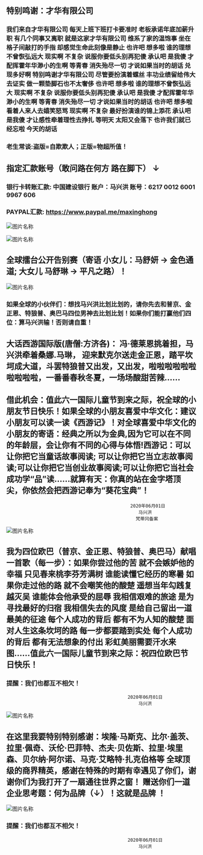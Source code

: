 ## 特别鸣谢：才华有限公司

### 我们来自才华有限公司 每天上班下班打卡要准时 老板承诺年底加薪升职 有几个同事又离职 就是这家才华有限公司 维系了家的温饱事 坐在格子间敲打的手指 却感觉生命此刻像是静止 也许吧 想多啦 谁的理想不曾恢弘远大 现实啊 不复杂 说服你要低头别再犯傻 承认吧 是我傻 才配挥霍年华渺小的生啊 等青春 消失殆尽一切 才说如果当时的胡话 兑现多好啊 特别鸣谢才华有限公司 尽管要扮演着螺丝 丰功业绩留给伟大去证实 做一颗垫脚石也不太奢侈 也许吧 想多啦 谁的理想不曾恢弘远大 现实啊 不复杂 说服你要低头别再犯傻 承认吧 是我傻 才配挥霍年华渺小的生啊 等青春 消失殆尽一切 才说如果当时的胡话 也许吧 想多啦 看着人来人去嬉笑怒骂 现实啊 不复杂 最好扮演谁的锦上添花 承认吧 是我傻 才让感性牵着理性去挣扎 等明天 太阳又会落下 也许我们就已经忘啦 今天的胡话


### 老生常谈:盗版=自欺欺人；正版=物超所值！

## 指定汇款账号（敢问路在何方 路在脚下） ↓ 

### 银行卡转账汇款: 中国建设银行 账户：马兴洪  账号：6217 0012 6001 9967 606   

### PAYPAL汇款: https://www.paypal.me/maxinghong

![图片名称](https://timgsa.baidu.com/timg?image&quality=80&size=b9999_10000&sec=1590249647496&di=d555d41c78e726e2901c1d445444b814&imgtype=0&src=http%3A%2F%2Fimg14.360buyimg.com%2Fn1%2Fjfs%2Ft286%2F65%2F250893835%2F768889%2Fc70c4b10%2F5406de8cNf8d6068b.jpg)
                                                                                                             
![图片名称](https://timgsa.baidu.com/timg?image&quality=80&size=b9999_10000&sec=1589597795792&di=1ec6355356112255ff5f9fd1ca77cf28&imgtype=0&src=http%3A%2F%2Fimg3.imgtn.bdimg.com%2Fit%2Fu%3D3958366423%2C2520276372%26fm%3D214%26gp%3D0.jpg)

## 全球擂台公开告别赛（寄语 小女儿：马舒妍 -> 金色通道; 大女儿 马舒琳 -> 平凡之路）！

![图片名称](https://ss2.bdstatic.com/70cFvnSh_Q1YnxGkpoWK1HF6hhy/it/u=2142876104,1700684400&fm=26&gp=0.jpg)

### 如果全球的小伙伴们：想找马兴洪比划比划的，请你先去和普京、金正恩、特狼普、奥巴马四位男神去比划比划！如果你们能打赢他们四位：算马兴洪输！否则请自重！


## 大话西游国际版(唐僧:方济各)： 冯·德莱恩挑着担，马兴洪牵着桑娜.马琳， 迎来默克尔送走金正恩，踏平坎坷成大道，斗罢特狼普又出发，又出发，啦啦啦啦啦啦啦啦啦啦，一番番春秋冬夏，一场场酸甜苦辣......



## 借此机会：值此六一国际儿童节到来之际，祝全球的小朋友节日快乐！如果全球的小朋友喜爱中华文化：建议小朋友可以读一读《西游记》！对全球喜爱中华文化的小朋友的寄语：经典之所以为金典,因为它可以在不同的年龄层，会让你有不同的心得与体悟!西游记：可以让你把它当童话故事阅读; 可以让你把它当立志故事阅读;可以让你把它当创业故事阅读;可以让你把它当社会成功学“品”读......就算有天：你真的站在金字塔顶尖，你依然会把西游记奉为“葵花宝典”！

                                                  2020年06月01日
                                                     马兴洪
                                                    梵蒂冈备案


![图片名称](https://timgsa.baidu.com/timg?image&quality=80&size=b9999_10000&sec=1589876503816&di=daf50279aa16031fa07c2f01ad4bdacf&imgtype=0&src=http%3A%2F%2Fwww.hengte2012.com%2FUploads%2Fimage%2F20180607%2F20180607123322_63289.jpg)

## 我为四位欧巴（普京、金正恩、特狼普、奥巴马）献唱一首歌（每一步）：如果你尝过他的苦 就不会嫉妒他的幸福 只见春来桃李芬芳满树 谁能读懂它经历的寒暑 如果你走过他的路 就不会嘲笑他的酸楚 遥想当年勾践复越灭吴 谁能体会他承受的屈辱 我相信艰难的旅途 是为寻找最好的归宿 我相信失去的风度 是给自己留出一道 最美的征途 每个人成功的背后 都有不为人知的酸楚 面对人生这条坎坷的路 每一步都要踏到实处 每个人成功的背后 都有无法想象的付出 彩虹美丽需要汗水来图......值此六一国际儿童节到来之际：祝四位欧巴节日快乐！

### 提醒：我们也都互不相欠！
                                                 2020年06月01日
                                                     马兴洪
                                                     
![图片名称](https://ss1.bdstatic.com/70cFvXSh_Q1YnxGkpoWK1HF6hhy/it/u=2620572271,2862291514&fm=26&gp=0.jpg)

## 在这里我要特别特别感谢：埃隆·马斯克、比尔·盖茨、拉里·佩奇、沃伦·巴菲特、杰夫·贝佐斯、拉里·埃里森、贝尔纳·阿尔诺、马克·艾略特·扎克伯格等 全球顶级的商界精英，感谢在特殊的时期有幸遇见了你们，谢谢你们为我打开了一扇通往世界之窗！ 赠送你们一道企业思考题：何为品牌（↓）！这就是品牌 ！

![图片名称](https://ss1.bdstatic.com/70cFvXSh_Q1YnxGkpoWK1HF6hhy/it/u=3926116283,2534435016&fm=15&gp=0.jpg)

### 提醒：我们也都互不相欠！


                                                 2020年06月01日
                                                     马兴洪

